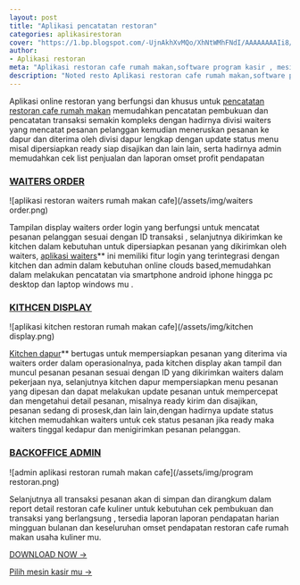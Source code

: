 ```yaml
---
layout: post
title: "Aplikasi pencatatan restoran"
categories: aplikasirestoran
cover: "https://1.bp.blogspot.com/-UjnAkhXvMQo/XhNtWMhFNdI/AAAAAAAAIi8/kBqzHtE6rzgpEhfdXQnP1JlHr0cgOkW5QCLcBGAsYHQ/s1600/note%2Bresto%2Bcafe%2Bapp1.jpg"
author:
- Aplikasi restoran
meta: "Aplikasi restoran cafe rumah makan,software program kasir , mesin kasir restoran"
description: "Noted resto Aplikasi restoran cafe rumah makan,software program kasir , mesin kasir restoran"
---
```

Aplikasi online restoran yang berfungsi dan khusus untuk [pencatatan restoran cafe rumah makan](/aplikasirestoran/2020/03/28/noted.html) memudahkan pencatatan pembukuan dan pencatatan transaksi semakin kompleks dengan hadirnya divisi waiters yang mencatat pesanan pelanggan kemudian meneruskan pesanan ke dapur dan diterima oleh divisi dapur lengkap dengan update status menu misal dipersiapkan ready siap disajikan dan lain lain, serta hadirnya admin memudahkan cek list penjualan dan laporan omset profit pendapatan


### **[WAITERS ORDER](/aplikasirestoran/2020/03/28/noted.html)**

![aplikasi restoran waiters rumah makan cafe](/assets/img/waiters order.png)

Tampilan display waiters order login yang berfungsi untuk mencatat pesanan pelanggan sesuai dengan ID transaksi , selanjutnya dikirimkan ke kitchen dalam kebutuhan untuk dipersiapkan pesanan yang dikirimkan oleh waiters, [aplikasi waiters](/aplikasirestoran/2020/03/28/noted.html)** ini memiliki fitur login yang terintegrasi dengan kitchen dan admin dalam kebutuhan online clouds based,memudahkan dalam melakukan pencatatan via smartphone android iphone hingga pc desktop dan laptop windows mu .



### **[KITHCEN DISPLAY](/aplikasirestoran/2020/03/28/noted.html)**

![aplikasi kitchen restoran rumah makan cafe](/assets/img/kitchen display.png)

[Kitchen dapur](/aplikasirestoran/2020/03/28/noted.html)** bertugas untuk mempersiapkan pesanan yang diterima via waiters order dalam operasionalnya, pada kitchen display akan tampil dan muncul pesanan pesanan sesuai dengan ID yang dikirimkan waiters dalam pekerjaan nya, selanjutnya kitchen dapur mempersiapkan menu pesanan yang dipesan dan dapat melakukan update pesanan untuk mempercepat dan mengetahui detail pesanan, misalnya ready kirim dan disajikan, pesanan sedang di prosesk,dan lain lain,dengan hadirnya update status kitchen memudahkan waiters untuk cek status pesanan jika ready maka waiters tinggal kedapur dan menigirimkan pesanan pelanggan.




### **[BACKOFFICE ADMIN](/aplikasirestoran/2020/03/28/noted.html)**

![admin aplikasi restoran rumah makan cafe](/assets/img/program restoran.png)

Selanjutnya all transaksi pesanan akan di simpan dan dirangkum dalam report detail restoran cafe kuliner untuk kebutuhan cek pembukuan dan transaksi yang berlangsung , tersedia laporan laporan pendapatan harian mingguan bulanan dan keseluruhan omset pendapatan restoran cafe rumah makan usaha kuliner mu.




[DOWNLOAD NOW →](https://mesinkasir.github.io/e-catalog/noted%20resto%20pos%20app.pdf)



[Pilih mesin kasir mu →](/hardware)
